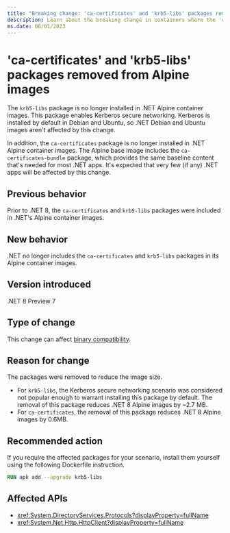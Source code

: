 ```yaml
---
title: "Breaking change: 'ca-certificates' and 'krb5-libs' packages removed from Alpine images"
description: Learn about the breaking change in containers where the 'ca-certificates' and 'krb5-libs' packages were removed from Alpine container images.
ms.date: 08/01/2023
---
```

# 'ca-certificates' and 'krb5-libs' packages removed from Alpine images

The `krb5-libs` package is no longer installed in .NET Alpine container images. This package enables Kerberos secure networking. Kerberos is installed by default in Debian and Ubuntu, so .NET Debian and Ubuntu images aren't affected by this change.

In addition, the `ca-certificates` package is no longer installed in .NET Alpine container images. The Alpine base image includes the `ca-certificates-bundle` package, which provides the same baseline content that's needed for most .NET apps. It's expected that very few (if any) .NET apps will be affected by this change.

## Previous behavior

Prior to .NET 8, the `ca-certificates` and `krb5-libs` packages were included in .NET's Alpine container images.

## New behavior

.NET no longer includes the `ca-certificates` and `krb5-libs` packages in its Alpine container images.

## Version introduced

.NET 8 Preview 7

## Type of change

This change can affect [binary compatibility](../../categories.md#binary-compatibility).

## Reason for change

The packages were removed to reduce the image size.

- For `krb5-libs`, the Kerberos secure networking scenario was considered not popular enough to warrant installing this package by default. The removal of this package reduces .NET 8 Alpine images by ~2.7 MB.
- For `ca-certificates`, the removal of this package reduces .NET 8 Alpine images by 0.6MB.

## Recommended action

If you require the affected packages for your scenario, install them yourself using the following Dockerfile instruction.

```dockerfile
RUN apk add --upgrade krb5-libs
```

## Affected APIs

- <xref:System.DirectoryServices.Protocols?displayProperty=fullName>
- <xref:System.Net.Http.HttpClient?displayProperty=fullName>
